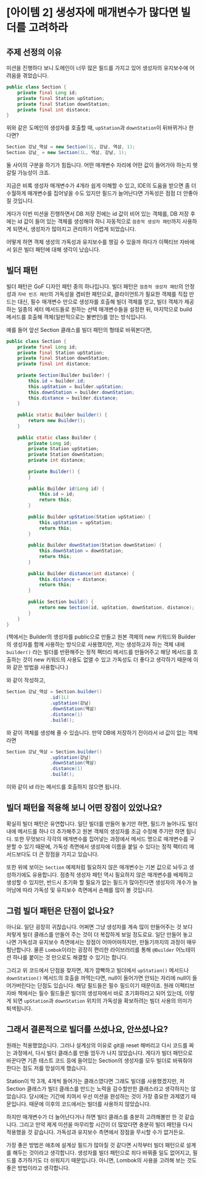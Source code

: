# [아이템 2] 생성자에 매개변수가 많다면 빌더를 고려하라

## 주제 선정의 이유

미션을 진행하다 보니 도메인이 너무 많은 필드를 가지고 있어 생성자의 유지보수에 어려움을 겪었습니다.

```java
public class Section {
    private final Long id;
    private final Station upStation;
    private final Station downStation;
    private final int distance;
}
```

위와 같은 도메인의 생성자를 호출할 때, `upStation`과 `downStation`이 뒤바뀌거나 한다면?

```java
Section 강남_역삼 = new Section(1L, 강남, 역삼, 1);
Section 강남_ = new Section(1L, 역삼, 강남, 1);
```

둘 사이의 구분을 하기가 힘듭니다. 어떤 매개변수 자리에 어떤 값이 들어가야 하는지 헷갈릴 가능성이 크죠.

지금은 비록 생성자 매개변수가 4개라 쉽게 이해할 수 있고, IDE의 도움을 받으면 좀 더 수월하게 매개변수를 집어넣을 수도 있지만 필드가 늘어난다면 가독성은 점점 더 안좋아질 것입니다.

게다가 이번 미션을 진행하면서 DB 저장 전에는 id 값이 비어 있는 객체를, DB 저장 후에는 id 값이 들어 있는 객체를 생성해야 하니 자동적으로 `점층적 생성자 패턴`까지 사용하게 되면서, 생성자가 많아지고 관리하기 어렵게 되었습니다.

어떻게 하면 객체 생성의 가독성과 유지보수를 챙길 수 있을까 하다가 이펙티브 자바에서 읽은 빌더 패턴에 대해 생각이 났습니다.

## 빌더 패턴

빌더 패턴은 GoF 디자인 패턴 중의 하나입니다. 빌더 패턴은 `점층적 생성자 패턴`의 안정성과 `자바 빈즈 패턴`의 가독성을 겸비한 패턴으로, 클라이언트가 필요한 객체를 직접 만드는 대신, 필수 매개변수 만으로 생성자를 호출해 빌더 객체를 얻고, 빌더 객체가 제공하는 일종의 세터 메서드들로 원하는 선택 매개변수들을 설정한 뒤, 마지막으로 build 메서드를 호출해 객체(일반적으로는 불변인)를 얻는 방식입니다.

예를 들어 앞선 Section 클래스를 빌더 패턴의 형태로 바꿔본다면,

```java
public class Section {
    private final Long id;
    private final Station upStation;
    private final Station downStation;
    private final int distance;
    
    private Section(Builder builder) {
        this.id = builder.id;
        this.upStation = builder.upStation;
        this.downStation = builder.downStation;
        this.distance = builder.distance;
    }
    
    public static Builder builder() {
        return new Builder();
    }
    
    public static class Builder {
        private Long id;
        private Station upStation;
        private Station downStation;
        private int distance;
        
        private Builder() {
        }
        
        public Builder id(Long id) {
            this.id = id;
            return this;
        }
        
        public Builder upStation(Station upStation) {
            this.upStation = upStation;
            return this;
        }
        
        public Builder downStation(Station downStation) {
            this.downStation = downStation;
            return this;
        }
        
        public Builder distance(int distance) {
            this.distance = distance;
            return this;
        }
        
        public Section build() {
            return new Section(id, upStation, downStation, distance);
        }
    }
}
```

(책에서는 Builder의 생성자를 public으로 만들고 원본 객체의 new 키워드와 Builder의 생성자를 함께 사용하는 방식으로 사용했지만, 저는 생성하고자 하는 객체 내에 `builder()` 라는 빌더를 반환해주는 정적 팩터리 메서드를 만들어주고 해당 메서드를 호출하는 것이 new 키워드의 사용도 없앨 수 있고 가독성도 더 좋다고 생각하기 때문에 이와 같은 방법을 사용합니다.)

와 같이 작성하고,

```java
Section 강남_역삼 = Section.builder()
                .id(1L)
                .upStation(강남)
                .downStation(역삼)
                .distance(1)
                .build();
```

와 같이 객체를 생성해 줄 수 있습니다. 만약 DB에 저장하기 전이라서 id 값이 없는 객체라면

```java
Section 강남_역삼 = Section.builder()
                .upStation(강남)
                .downStation(역삼)
                .distance(1)
                .build();
```

이와 같이 id 라는 메서드를 호출하지 않으면 됩니다.

## 빌더 패턴을 적용해 보니 어떤 장점이 있었나요?

확실히 빌더 패턴은 유연합니다. 일단 빌더를 만들어 놓기만 하면, 필드가 늘어나도 빌더 내에 메서드를 하나 더 추가해주고 원본 객체의 생성자를 조금 수정해 주기만 하면 됩니다. 또한 무엇보다 각각의 매개변수를 집어넣는 과정에서 메서드 명으로 매개변수를 구분할 수 있기 때문에, 가독성 측면에서 생성자에 이름을 붙일 수 있다는 정적 팩터리 메서드보다도 더 큰 장점을 가지고 있습니다.

또한 위에 보이는 `Section` 예제처럼 필요하지 않은 매개변수는 기본 값으로 놔두고 생성하기에도 유용합니다. 점층적 생성자 패턴 역시 필요하지 않은 매개변수를 배제하고 생성할 수 있지만, 반드시 초기화 할 필요가 없는 필드가 많아진다면 생성자의 개수가 늘어남에 따라 가독성 및 유지보수 측면에서 손해를 많이 볼 것입니다.

## 그럼 빌더 패턴은 단점이 없나요?

아니요. 일단 굉장히 귀찮습니다. 어쩌면 그냥 생성자를 계속 많이 만들어주는 것 보다 저렇게 빌더 클래스를 만들어 주는 것이 더 복잡하게 보일 정도로요. 일단 만들어 놓고 나면 가독성과 유지보수 측면에서는 장점이 어마어마하지만, 만들기까지의 과정이 매우 험난합니다. 물론 `Lombok`이라는 굉장히 편리한 라이브러리를 통해 `@Builder` 어노테이션 하나를 붙이는 것 만으로도 해결할 수 있기는 합니다.

그리고 위 코드에서 단점을 찾자면, 제가 깜빡하고 빌더에서 `upStation()` 메서드나 `downStation()` 메서드의 호출을 까먹는다면, null이 들어가면 안되는 자리에 null이 들어가버린다는 단점도 있습니다. 해당 필드들은 필수 필드이기 때문이죠. 원래 이펙티브 자바 책에서는 필수 필드들은 빌더의 생성자에서 바로 초기화하라고 되어 있는데, 이렇게 되면 `upStation`과 `downStation` 위치의 가독성을 확보하려는 빌더 사용의 의미가 퇴색됩니다.

## 그래서 결론적으로 빌더를 쓰셨나요, 안쓰셨나요?

원래는 적용했었습니다. 그러나 설계상의 이유로 git을 reset 해버리고 다시 코드를 짜는 과정에서, 다시 빌더 클래스를 만들 엄두가 나지 않았습니다. 게다가 빌더 패턴으로 바꾼다면 기존 테스트 코드 등에 들어있는 Section의 생성자를 모두 빌더로 바꿔줘야 한다는 점도 저를 망설이게 했습니다.

Station이 막 3개, 4개씩 들어가는 클래스였다면 그래도 빌더를 사용했겠지만, 저 Section 클래스가 빌더 클래스를 만드는 노력을 감수할만한 클래스라고 생각하지는 않았습니다. 당시에는 기간에 치여서 우선 미션을 완성하는 것이 가장 중요한 과제였기 때문입니다. 때문에 이후의 코드에서는 빌더를 사용하지 않았습니다.

하지만 매개변수가 더 늘어난다거나 하면 빌더 클래스를 충분히 고려해볼만 한 것 같습니다. 그리고 만약 제게 미션을 마무리할 시간이 더 많았다면 충분히 빌더 패턴을 다시 적용했을 것 같습니다. 가독성과 유지보수 측면에서 장점을 무시할 수가 없거든요.

가장 좋은 방법은 애초에 설계상 필드가 많아질 것 같다면 시작부터 빌더 패턴으로 설계를 해두는 것이라고 생각합니다. 생성자를 빌더 패턴으로 죄다 바꿔줄 일도 없어지고, 필드를 추가하기도 더 쉬워지기 때문입니다. 아니면, Lombok의 사용을 고려해 보는 것도 좋은 방법이라고 생각합니다.
